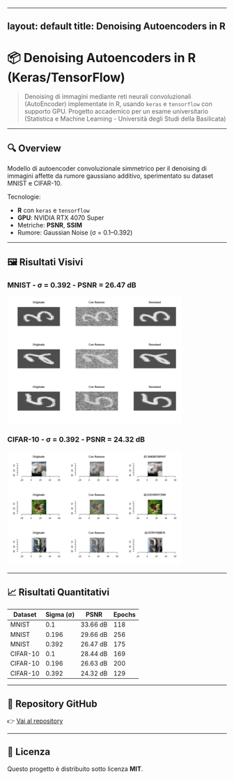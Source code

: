 
---
layout: default
title: Denoising Autoencoders in R
---

# 📦 Denoising Autoencoders in R (Keras/TensorFlow)

> Denoising di immagini mediante reti neurali convoluzionali (AutoEncoder) implementate in R, usando `keras` e `tensorflow` con supporto GPU.
> Progetto accademico per un esame universitario (Statistica e Machine Learning - Università degli Studi della Basilicata)

---

## 🔍 Overview

Modello di autoencoder convoluzionale simmetrico per il denoising di immagini affette da rumore gaussiano additivo, sperimentato su dataset MNIST e CIFAR-10.

Tecnologie:
- **R** con `keras` e `tensorflow`
- **GPU**: NVIDIA RTX 4070 Super
- Metriche: **PSNR**, **SSIM**
- Rumore: Gaussian Noise (σ = 0.1–0.392)

---

## 🖼️ Risultati Visivi

### MNIST - σ = 0.392 - PSNR = 26.47 dB
<img src="results/26,47dB-0,392.png" width="400"/>

### CIFAR-10 - σ = 0.392 - PSNR = 24.32 dB
<img src="results/24,32dB-0,392-Cifar10.png" width="400"/>

---

## 📈 Risultati Quantitativi

| Dataset   | Sigma (σ) | PSNR     | Epochs |
|-----------|------------|----------|--------|
| MNIST     | 0.1        | 33.66 dB | 118    |
| MNIST     | 0.196      | 29.66 dB | 256    |
| MNIST     | 0.392      | 26.47 dB | 175    |
| CIFAR-10  | 0.1        | 28.44 dB | 169    |
| CIFAR-10  | 0.196      | 26.63 dB | 200    |
| CIFAR-10  | 0.392      | 24.32 dB | 129    |

---

## 🔗 Repository GitHub

👉 [Vai al repository](https://github.com/gabrielelobosco/denoising-autoencoder-r)

---

## 📄 Licenza

Questo progetto è distribuito sotto licenza **MIT**.
